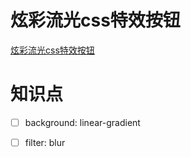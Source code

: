 # 炫彩流光css特效按钮

[炫彩流光css特效按钮](https://www.bilibili.com/video/BV1m7411Y7Nc?from=search&seid=3276753165255551580)

# 知识点

- [ ] background: linear-gradient
- [ ] filter: blur

